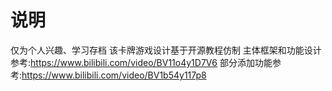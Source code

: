 # 说明
仅为个人兴趣、学习存档
该卡牌游戏设计基于开源教程仿制
主体框架和功能设计参考:https://www.bilibili.com/video/BV11o4y1D7V6
部分添加功能参考:https://www.bilibili.com/video/BV1b54y117p8
